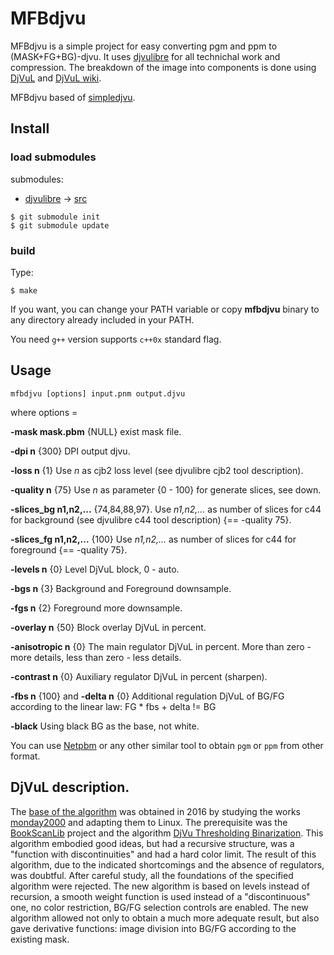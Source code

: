 # MFBdjvu

MFBdjvu is a simple project for easy converting pgm and ppm to (MASK+FG+BG)-djvu.
It uses [djvulibre](http://djvu.sourceforge.net/) for all technichal work and compression.
The breakdown of the image into components is done using [DjVuL](https://github.com/plzombie/depress/issues/2) and [DjVuL wiki](https://sourceforge.net/p/imthreshold/wiki/DjVuL/?version=3).

MFBdjvu based of [simpledjvu](https://github.com/mihaild/simpledjvu).

## Install

### load submodules

submodules:

- [djvulibre](https://github.com/barak/djvulibre) -> [src](src)

```shell
$ git submodule init
$ git submodule update
```

### build

Type:

```shell
$ make
```

If you want, you can change your PATH variable or copy **mfbdjvu** binary to any directory already included in your PATH.

You need `g++` version supports `c++0x` standard flag.

## Usage

```shell
mfbdjvu [options] input.pnm output.djvu
```

where options =

**-mask mask.pbm** {NULL} exist mask file.

**-dpi n** {300} DPI output djvu.

**-loss n** {1} Use *n* as cjb2 loss level (see djvulibre cjb2 tool description).

**-quality n** {75} Use *n* as parameter {0 - 100} for generate slices, see down.

**-slices_bg n1,n2,...** {74,84,88,97}. Use *n1,n2,...* as number of slices for c44 for background (see djvulibre c44 tool description) {== -quality 75}.

**-slices_fg n1,n2,...** {100} Use *n1,n2,...* as number of slices for c44 for foreground {== -quality 75}.

**-levels n**  {0} Level DjVuL block, 0 - auto.

**-bgs n** {3} Background and Foreground downsample.

**-fgs n** {2} Foreground more downsample.

**-overlay n** {50} Block overlay DjVuL in percent.

**-anisotropic n** {0} The main regulator DjVuL in percent. More than zero - more details, less than zero - less details.

**-contrast n** {0} Auxiliary regulator DjVuL in percent (sharpen).

**-fbs n** {100} and **-delta n** {0} Additional regulation DjVuL of BG/FG according to the linear law: FG * fbs + delta != BG

**-black** Using black BG as the base, not white.

You can use [Netpbm](https://sourceforge.net/projects/netpbm/) or any other similar tool to obtain `pgm` or `ppm` from other format.

## DjVuL description.

The [base of the algorithm](https://sourceforge.net/p/imthreshold/wiki/DjVuL/?version=3) was obtained in 2016 by studying the works [monday2000](http://djvu-soft.narod.ru/) and adapting them to Linux.
The prerequisite was the [BookScanLib](http://djvu-soft.narod.ru/bookscanlib/) project  and the algorithm [DjVu Thresholding Binarization](http://djvu-soft.narod.ru/bookscanlib/034.htm).
This algorithm embodied good ideas, but had a recursive structure, was a "function with discontinuities" and had a hard color limit.
The result of this algorithm, due to the indicated shortcomings and the absence of regulators, was doubtful.
After careful study, all the foundations of the specified algorithm were rejected.
The new algorithm is based on levels instead of recursion, a smooth weight function is used instead of a "discontinuous" one, no color restriction, BG/FG selection controls are enabled.
The new algorithm allowed not only to obtain a much more adequate result, but also gave derivative functions: image division into BG/FG according to the existing mask.
